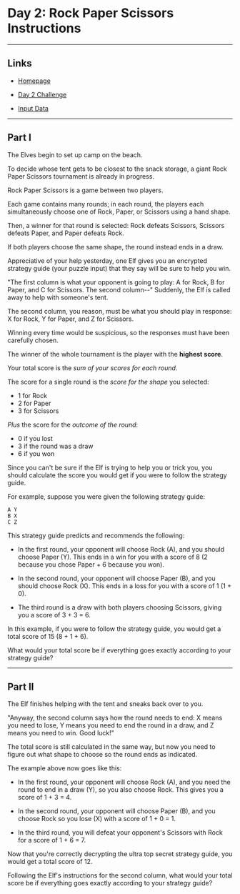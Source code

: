 # Day 2: Rock Paper Scissors Instructions

---

## Links

- [Homepage](https://adventofcode.com/2022)

- [Day 2 Challenge](https://adventofcode.com/2022/day/2)

- [Input Data](https://adventofcode.com/2022/day/2/input)

---

## Part I

The Elves begin to set up camp on the beach.

To decide whose tent gets to be closest to the snack storage, a giant Rock Paper Scissors tournament is already in progress.

Rock Paper Scissors is a game between two players.

Each game contains many rounds; in each round, the players each simultaneously choose one of Rock, Paper, or Scissors using a hand shape.

Then, a winner for that round is selected: Rock defeats Scissors, Scissors defeats Paper, and Paper defeats Rock.

If both players choose the same shape, the round instead ends in a draw.

Appreciative of your help yesterday, one Elf gives you an encrypted strategy guide (your puzzle input) that they say will be sure to help you win.

"The first column is what your opponent is going to play: A for Rock, B for Paper, and C for Scissors. The second column--" Suddenly, the Elf is called away to help with someone's tent.

The second column, you reason, must be what you should play in response: X for Rock, Y for Paper, and Z for Scissors.

Winning every time would be suspicious, so the responses must have been carefully chosen.

The winner of the whole tournament is the player with the **highest score**.

Your total score is the *sum of your scores for each round*.

The score for a single round is the *score for the shape* you selected:

- 1 for Rock
- 2 for Paper
- 3 for Scissors

*Plus* the score for the *outcome of the round*:

- 0 if you lost
- 3 if the round was a draw
- 6 if you won

Since you can't be sure if the Elf is trying to help you or trick you, you should calculate the score you would get if you were to follow the strategy guide.

For example, suppose you were given the following strategy guide:

```
A Y
B X
C Z
```

This strategy guide predicts and recommends the following:

- In the first round, your opponent will choose Rock (A), and you should choose Paper (Y). This ends in a win for you with a score of 8 (2 because you chose Paper + 6 because you won).

- In the second round, your opponent will choose Paper (B), and you should choose Rock (X). This ends in a loss for you with a score of 1 (1 + 0).

- The third round is a draw with both players choosing Scissors, giving you a score of 3 + 3 = 6.

In this example, if you were to follow the strategy guide, you would get a total score of 15 (8 + 1 + 6).

What would your total score be if everything goes exactly according to your strategy guide?

---

## Part II

The Elf finishes helping with the tent and sneaks back over to you.

"Anyway, the second column says how the round needs to end: X means you need to lose, Y means you need to end the round in a draw, and Z means you need to win. Good luck!"

The total score is still calculated in the same way, but now you need to figure out what shape to choose so the round ends as indicated.

The example above now goes like this:

- In the first round, your opponent will choose Rock (A), and you need the round to end in a draw (Y), so you also choose Rock. This gives you a score of 1 + 3 = 4.

- In the second round, your opponent will choose Paper (B), and you choose Rock so you lose (X) with a score of 1 + 0 = 1.

- In the third round, you will defeat your opponent's Scissors with Rock for a score of 1 + 6 = 7.

Now that you're correctly decrypting the ultra top secret strategy guide, you would get a total score of 12.

Following the Elf's instructions for the second column, what would your total score be if everything goes exactly according to your strategy guide?
